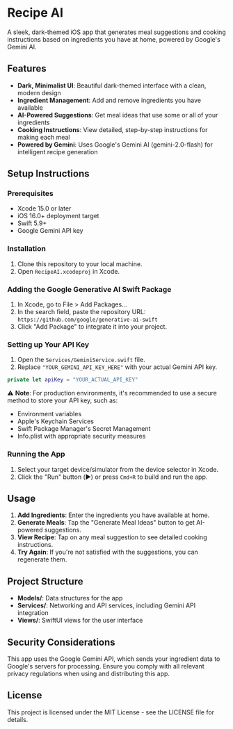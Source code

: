 # Recipe AI

A sleek, dark-themed iOS app that generates meal suggestions and cooking instructions based on ingredients you have at home, powered by Google's Gemini AI.

## Features

- **Dark, Minimalist UI**: Beautiful dark-themed interface with a clean, modern design
- **Ingredient Management**: Add and remove ingredients you have available
- **AI-Powered Suggestions**: Get meal ideas that use some or all of your ingredients
- **Cooking Instructions**: View detailed, step-by-step instructions for making each meal
- **Powered by Gemini**: Uses Google's Gemini AI (gemini-2.0-flash) for intelligent recipe generation

## Setup Instructions

### Prerequisites

- Xcode 15.0 or later
- iOS 16.0+ deployment target
- Swift 5.9+
- Google Gemini API key

### Installation

1. Clone this repository to your local machine.
2. Open `RecipeAI.xcodeproj` in Xcode.

### Adding the Google Generative AI Swift Package

1. In Xcode, go to File > Add Packages...
2. In the search field, paste the repository URL: `https://github.com/google/generative-ai-swift`
3. Click "Add Package" to integrate it into your project.

### Setting up Your API Key

1. Open the `Services/GeminiService.swift` file.
2. Replace `"YOUR_GEMINI_API_KEY_HERE"` with your actual Gemini API key.

```swift
private let apiKey = "YOUR_ACTUAL_API_KEY"
```

⚠️ **Note**: For production environments, it's recommended to use a secure method to store your API key, such as:
- Environment variables
- Apple's Keychain Services
- Swift Package Manager's Secret Management
- Info.plist with appropriate security measures

### Running the App

1. Select your target device/simulator from the device selector in Xcode.
2. Click the "Run" button (▶️) or press `Cmd+R` to build and run the app.

## Usage

1. **Add Ingredients**: Enter the ingredients you have available at home.
2. **Generate Meals**: Tap the "Generate Meal Ideas" button to get AI-powered suggestions.
3. **View Recipe**: Tap on any meal suggestion to see detailed cooking instructions.
4. **Try Again**: If you're not satisfied with the suggestions, you can regenerate them.

## Project Structure

- **Models/**: Data structures for the app
- **Services/**: Networking and API services, including Gemini API integration
- **Views/**: SwiftUI views for the user interface

## Security Considerations

This app uses the Google Gemini API, which sends your ingredient data to Google's servers for processing. Ensure you comply with all relevant privacy regulations when using and distributing this app.

## License

This project is licensed under the MIT License - see the LICENSE file for details. 